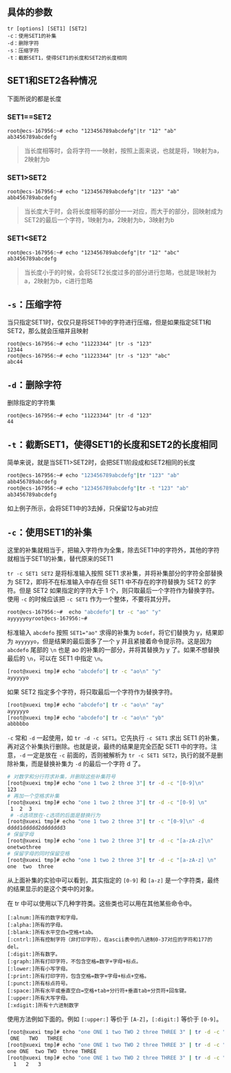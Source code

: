 ## 具体的参数

```shell
tr [options] [SET1] [SET2]
-c：使用SET1的补集  
-d：删除字符  
-s：压缩字符  
-t：截断SET1，使得SET1的长度和SET2的长度相同  
```

## SET1和SET2各种情况

下面所说的都是长度

### SET1==SET2

```shell
root@ecs-167956:~# echo "123456789abcdefg"|tr "12" "ab"
ab3456789abcdefg
```

> 当长度相等时，会将字符一一映射，按照上面来说，也就是将，1映射为a，2映射为b

### SET1>SET2

```shell
root@ecs-167956:~# echo "123456789abcdefg"|tr "123" "ab"
abb456789abcdefg
```

> 当长度大于时，会将长度相等的部分一一对应，而大于的部分，回映射成为SET2的最后一个字符，1映射为a，2映射为b，3映射为b

### SET1<SET2

```shell
root@ecs-167956:~# echo "123456789abcdefg"|tr "12" "abc"
ab3456789abcdefg
```

> 当长度小于的时候，会将SET2长度过多的部分进行忽略，也就是1映射为a，2映射为b，c进行忽略

## `-s`：压缩字符

当只指定SET1时，仅仅只是将SET1中的字符进行压缩，但是如果指定SET1和SET2，那么就会压缩并且映射

```shell
root@ecs-167956:~# echo "11223344" |tr -s "123"
12344
root@ecs-167956:~# echo "11223344" |tr -s "123" "abc"
abc44
```



## `-d`：删除字符

删除指定的字符集

```shell
root@ecs-167956:~# echo "11223344" |tr -d "123"
44
```



## `-t`：截断SET1，使得SET1的长度和SET2的长度相同  

简单来说，就是当SET1>SET2时，会把SET1阶段成和SET2相同的长度

```bash
root@ecs-167956:~# echo "123456789abcdefg"|tr "123" "ab"
abb456789abcdefg
root@ecs-167956:~# echo "123456789abcdefg"|tr -t "123" "ab"
ab3456789abcdefg
```

如上例子所示，会将SET1中的3去掉，只保留12与ab对应



## `-c`：使用SET1的补集

这里的补集就相当于，把输入字符作为全集，除去SET1中的字符外，其他的字符就相当于SET1的补集，替代原来的SET1



`tr -c SET1 SET2` 是将标准输入按照 SET1 求补集，并将补集部分的字符全部替换为 SET2，即将不在标准输入中存在但 SET1 中不存在的字符替换为 SET2 的字符。但是 SET2 如果指定的字符大于 1 个，则只取最后一个字符作为替换字符。使用 `-c` 的时候应该把 `-c SET1` 作为一个整体，不要将其分开。

```bash
root@ecs-167956:~#  echo "abcdefo"| tr -c "ao" "y"
ayyyyyoyroot@ecs-167956:~# 
```

标准输入 `abcdefo` 按照 `SET1="ao"` 求得的补集为 `bcdef`，将它们替换为 y，结果即为 `ayyyyyo`，但是结果的最后面多了一个 y 并且紧接着命令提示符。这是因为 `abcdefo` 尾部的 `\n` 也是 ao 的补集的一部分，并将其替换为 y 了。如果不想替换最后的 `\n`，可以在 SET1 中指定 `\n`。

```BASH
[root@xuexi tmp]# echo "abcdefo"| tr -c "ao\n" "y" 
ayyyyyo
```

如果 SET2 指定多个字符，将只取最后一个字符作为替换字符。

```BASH
[root@xuexi tmp]# echo "abcdefo"| tr -c "ao\n" "ay"
ayyyyyo
[root@xuexi tmp]# echo "abcdefo"| tr -c "ao\n" "yb"
abbbbbo
```

`-c` 常和 `-d` 一起使用，如 `tr -d -c SET1`。它先执行 `-c SET1` 求出 SET1 的补集，再对这个补集执行删除。也就是说，最终的结果是完全匹配 SET1 中的字符。注意，`-d` 一定是放在 `-c` 前面的，否则被解析为 `tr -c SET1 SET2`，执行的就不是删除补集，而是替换补集为 `-d` 的最后一个字符 d 了。

```BASH
# 对数字和分行符求补集，并删除这些补集符号
[root@xuexi tmp]# echo "one 1 two 2 three 3"| tr -d -c "[0-9]\n"
123
# 再加一个空格求补集
[root@xuexi tmp]# echo "one 1 two 2 three 3"| tr -d -c "[0-9] \n"
 1  2  3
 # -d选项放在-c选项的后面是替换行为
[root@xuexi tmp]# echo "one 1 two 2 three 3"| tr -c "[0-9]\n" -d
dddd1ddddd2ddddddd3
# 保留字母
[root@xuexi tmp]# echo "one 1 two 2 three 3"| tr -d -c "[a-zA-z]\n"
onetwothree
# 保留字母的同时保留空格
[root@xuexi tmp]# echo "one 1 two 2 three 3"| tr -d -c "[a-zA-z] \n"
one  two  three
```

从上面补集的实验中可以看到，其实指定的 `[0-9]` 和 `[a-z]` 是一个字符类，最终的结果显示的是这个类中的对象。

在 tr 中可以使用以下几种字符类。这些类也可以用在其他某些命令中。

```PLAINTEXT
[:alnum:]所有的数字和字母。  
[:alpha:]所有的字母。  
[:blank:]所有水平空白=空格+tab。  
[:cntrl:]所有控制字符（非打印字符），在ascii表中的八进制0-37对应的字符和177的del。  
[:digit:]所有数字。  
[:graph:]所有打印字符，不包含空格=数字+字母+标点。  
[:lower:]所有小写字母。  
[:print:]所有打印字符，包含空格=数字+字母+标点+空格。  
[:punct:]所有标点符号。  
[:space:]所有水平或垂直空白=空格+tab+分行符+垂直tab+分页符+回车键。  
[:upper:]所有大写字母。  
[:xdigit:]所有十六进制数字
```

使用方法例如下面的。例如 `[:upper:]` 等价于 `[A-Z]`，`[:digit:]` 等价于 `[0-9]`。

```BASH
[root@xuexi tmp]# echo "one ONE 1 two TWO 2 three THREE 3" | tr -d -c "[:upper:] \n"
 ONE   TWO   THREE 
[root@xuexi tmp]# echo "one ONE 1 two TWO 2 three THREE 3" | tr -d -c "[:alpha:] \n"
one ONE  two TWO  three THREE 
[root@xuexi tmp]# echo "one ONE 1 two TWO 2 three THREE 3" | tr -d -c "[:digit:] \n"
  1   2   3
```